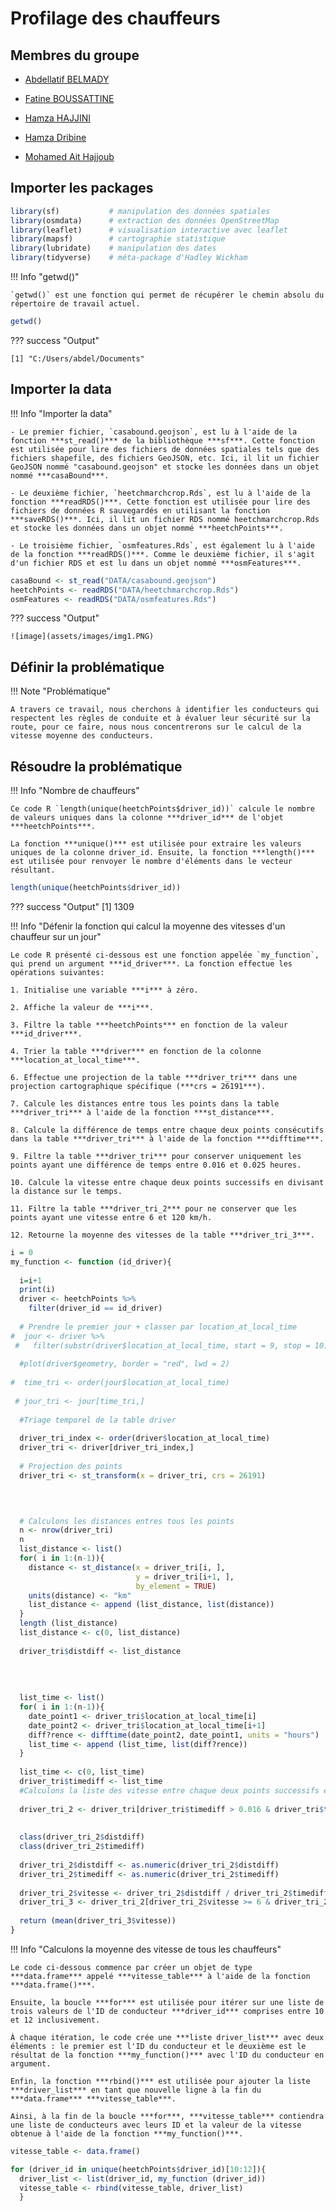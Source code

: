 # Profilage des chauffeurs

## **Membres du groupe**

- [Abdellatif BELMADY](https://github.com/Abdellatif-belmady/)

- [Fatine BOUSSATTINE](https://github.com/FatineDev/)

- [Hamza HAJJINI](https://github.com/HAJJINIHamza/)

- [Hamza Dribine](https://github.com/hamza-dri/)

- [Mohamed Ait Hajjoub](https://github.com/)

## **Importer les packages**

```r linenums="1"
library(sf)           # manipulation des données spatiales
library(osmdata)      # extraction des données OpenStreetMap
library(leaflet)      # visualisation interactive avec leaflet
library(mapsf)        # cartographie statistique
library(lubridate)    # manipulation des dates
library(tidyverse)    # méta-package d'Hadley Wickham
```



!!! Info "getwd()"

    `getwd()` est une fonction qui permet de récupérer le chemin absolu du répertoire de travail actuel.

```r linenums="7"
getwd()
```

??? success "Output"

    [1] "C:/Users/abdel/Documents"

## **Importer la data**

!!! Info "Importer la data"

    - Le premier fichier, `casabound.geojson`, est lu à l'aide de la fonction ***st_read()*** de la bibliothèque ***sf***. Cette fonction est utilisée pour lire des fichiers de données spatiales tels que des fichiers shapefile, des fichiers GeoJSON, etc. Ici, il lit un fichier GeoJSON nommé "casabound.geojson" et stocke les données dans un objet nommé ***casaBound***.

    - Le deuxième fichier, `heetchmarchcrop.Rds`, est lu à l'aide de la fonction ***readRDS()***. Cette fonction est utilisée pour lire des fichiers de données R sauvegardés en utilisant la fonction ***saveRDS()***. Ici, il lit un fichier RDS nommé heetchmarchcrop.Rds et stocke les données dans un objet nommé ***heetchPoints***.

    - Le troisième fichier, `osmfeatures.Rds`, est également lu à l'aide de la fonction ***readRDS()***. Comme le deuxième fichier, il s'agit d'un fichier RDS et est lu dans un objet nommé ***osmFeatures***.

```r linenums="8"
casaBound <- st_read("DATA/casabound.geojson")
heetchPoints <- readRDS("DATA/heetchmarchcrop.Rds")
osmFeatures <- readRDS("DATA/osmfeatures.Rds")
```

??? success "Output"

    ![image](assets/images/img1.PNG)


## **Définir la problématique**

!!! Note "Problématique"

    A travers ce travail, nous cherchons à identifier les conducteurs qui respectent les règles de conduite et à évaluer leur sécurité sur la route, pour ce faire, nous nous concentrerons sur le calcul de la vitesse moyenne des conducteurs.

## **Résoudre la problématique**

!!! Info "Nombre de chauffeurs"

    Ce code R `length(unique(heetchPoints$driver_id))` calcule le nombre de valeurs uniques dans la colonne ***driver_id*** de l'objet ***heetchPoints***.

    La fonction ***unique()*** est utilisée pour extraire les valeurs uniques de la colonne driver_id. Ensuite, la fonction ***length()*** est utilisée pour renvoyer le nombre d'éléments dans le vecteur résultant.

```r linenums="11" title="Nombre de chauffeurs"
length(unique(heetchPoints$driver_id))
```
??? success "Output"
    [1] 1309

!!! Info "Défenir la fonction qui calcul la moyenne des vitesses d'un chauffeur sur un jour"

    Le code R présenté ci-dessous est une fonction appelée `my_function`, qui prend un argument ***id_driver***. La fonction effectue les opérations suivantes:

    1. Initialise une variable ***i*** à zéro.

    2. Affiche la valeur de ***i***.

    3. Filtre la table ***heetchPoints*** en fonction de la valeur ***id_driver***.

    4. Trier la table ***driver*** en fonction de la colonne ***location_at_local_time***.

    6. Effectue une projection de la table ***driver_tri*** dans une projection cartographique spécifique (***crs = 26191***).

    7. Calcule les distances entre tous les points dans la table ***driver_tri*** à l'aide de la fonction ***st_distance***.

    8. Calcule la différence de temps entre chaque deux points consécutifs dans la table ***driver_tri*** à l'aide de la fonction ***difftime***.

    9. Filtre la table ***driver_tri*** pour conserver uniquement les points ayant une différence de temps entre 0.016 et 0.025 heures.

    10. Calcule la vitesse entre chaque deux points successifs en divisant la distance sur le temps.

    11. Filtre la table ***driver_tri_2*** pour ne conserver que les points ayant une vitesse entre 6 et 120 km/h.

    12. Retourne la moyenne des vitesses de la table ***driver_tri_3***.

```r linenums="12" title="Défenir la fonction qui calcul la moyenne des vitesses d'un chauffeur sur un jour"
i = 0
my_function <- function (id_driver){
  
  i=i+1
  print(i)
  driver <- heetchPoints %>% 
    filter(driver_id == id_driver) 
  
  # Prendre le premier jour + classer par location_at_local_time
#  jour <- driver %>% 
 #   filter(substr(driver$location_at_local_time, start = 9, stop = 10) == "01")
  
  #plot(driver$geometry, border = "red", lwd = 2)
  
#  time_tri <- order(jour$location_at_local_time)
  
 # jour_tri <- jour[time_tri,]
  
  #Triage temporel de la table driver 
  
  driver_tri_index <- order(driver$location_at_local_time)
  driver_tri <- driver[driver_tri_index,]
  
  # Projection des points
  driver_tri <- st_transform(x = driver_tri, crs = 26191)
  
  


  # Calculons les distances entres tous les points
  n <- nrow(driver_tri)  
  n
  list_distance <- list()
  for( i in 1:(n-1)){
    distance <- st_distance(x = driver_tri[i, ],
                            y = driver_tri[i+1, ],
                            by_element = TRUE)
    units(distance) <- "km"
    list_distance <- append (list_distance, list(distance))
  }
  length (list_distance)
  list_distance <- c(0, list_distance)
  
  driver_tri$distdiff <- list_distance
  
  
  
  
  list_time <- list()
  for( i in 1:(n-1)){
    date_point1 <- driver_tri$location_at_local_time[i]
    date_point2 <- driver_tri$location_at_local_time[i+1]
    diff?rence <- difftime(date_point2, date_point1, units = "hours")
    list_time <- append (list_time, list(diff?rence))
  }
  
  list_time <- c(0, list_time)
  driver_tri$timediff <- list_time
  #Calculons la liste des vitesse entre chaque deux points successifs en divisant la distance sur le temps
  
  driver_tri_2 <- driver_tri[driver_tri$timediff > 0.016 & driver_tri$timediff < 0.025, ]
  
  
  class(driver_tri_2$distdiff)
  class(driver_tri_2$timediff)
  
  driver_tri_2$distdiff <- as.numeric(driver_tri_2$distdiff)
  driver_tri_2$timediff <- as.numeric(driver_tri_2$timediff)
  
  driver_tri_2$vitesse <- driver_tri_2$distdiff / driver_tri_2$timediff
  driver_tri_3 <- driver_tri_2[driver_tri_2$vitesse >= 6 & driver_tri_2$vitesse <= 120, ]
  
  return (mean(driver_tri_3$vitesse))
}
```

!!! Info "Calculons la moyenne des vitesse de tous les chauffeurs"

    Le code ci-dessous commence par créer un objet de type ***data.frame*** appelé ***vitesse_table*** à l'aide de la fonction ***data.frame()***.

    Ensuite, la boucle ***for*** est utilisée pour itérer sur une liste de trois valeurs de l'ID de conducteur ***driver_id*** comprises entre 10 et 12 inclusivement.

    À chaque itération, le code crée une ***liste driver_list*** avec deux éléments : le premier est l'ID du conducteur et le deuxième est le résultat de la fonction ***my_function()*** avec l'ID du conducteur en argument.

    Enfin, la fonction ***rbind()*** est utilisée pour ajouter la liste ***driver_list*** en tant que nouvelle ligne à la fin du ***data.frame*** ***vitesse_table***.

    Ainsi, à la fin de la boucle ***for***, ***vitesse_table*** contiendra une liste de conducteurs avec leurs ID et la valeur de la vitesse obtenue à l'aide de la fonction ***my_function()***.

```r linenums="86" title="Calculons la moyenne des vitesse de tous les chauffeurs"
vitesse_table <- data.frame()

for (driver_id in unique(heetchPoints$driver_id)[10:12]){
  driver_list <- list(driver_id, my_function (driver_id))
  vitesse_table <- rbind(vitesse_table, driver_list)
  }
```
